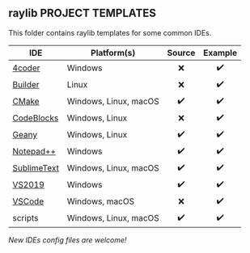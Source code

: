 ## raylib PROJECT TEMPLATES

This folder contains raylib templates for some common IDEs.

IDE | Platform(s) | Source | Example
----| ------------| :-------: | :-----:
[4coder](http://4coder.net/) | Windows | ❌ | ✔️
[Builder](https://wiki.gnome.org/Apps/Builder) | Linux | ❌ | ✔️
[CMake](https://cmake.org/) | Windows, Linux, macOS | ✔️ | ✔️
[CodeBlocks](http://www.codeblocks.org/) | Windows, Linux | ❌ | ✔️
[Geany](https://www.geany.org/) | Windows, Linux | ✔️ | ✔️
[Notepad++](https://notepad-plus-plus.org/) | Windows | ✔️ | ✔️
[SublimeText](https://www.sublimetext.com/) | Windows, Linux, macOS | ✔️ | ✔️
[VS2019](https://www.visualstudio.com) | Windows | ✔️ | ✔️
[VSCode](https://code.visualstudio.com/) | Windows, macOS | ❌ | ✔️
scripts | Windows, Linux, macOS | ✔️ | ✔️

 *New IDEs config files are welcome!*
